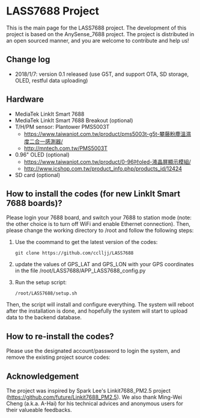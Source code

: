 # LASS7688 Project

This is the main page for the LASS7688 project. The development of this project is based on the AnySense_7688 project. The project is distributed in an open sourced manner, and you are welcome to contribute and help us!

## Change log

* 2018/1/7: version 0.1 released (use G5T, and support OTA, SD storage, OLED, restful data uploading)

## Hardware

* MediaTek LinkIt Smart 7688
* MediaTek LinkIt Smart 7688 Breakout (optional)
* T/H/PM sensor: Plantower PMS5003T
  * https://www.taiwaniot.com.tw/product/pms5003t-g5t-攀藤粉塵溫濕度二合一感測器/
  * http://mntech.com.tw/PMS5003T
* 0.96" OLED (optional)
  * https://www.taiwaniot.com.tw/product/0-96吋oled-液晶屏顯示模組/
  * http://www.icshop.com.tw/product_info.php/products_id/12424
* SD card (optional)

## How to install the codes (for new LinkIt Smart 7688 boards)?

Please login your 7688 board, and switch your 7688 to station mode (note: the other choice is to turn off WiFi and enable Ethernet connection). Then, please change the working directory to /root and follow the following steps:

1. Use the coommand to get the latest version of the codes: 
   ```
   git clone https://github.com/cclljj/LASS7688

2. update the values of GPS_LAT and GPS_LON with your GPS coordinates in the file /root/LASS7688/APP_LASS7688_config.py

3. Run the setup script:
   ```
   /root/LASS7688/setup.sh

Then, the script will install and configure everything. The system will reboot after the installation is done, and hopefully the system will start to upload data to the backend database.

## How to re-install the codes?

Please use the designated account/password to login the system, and remove the existing project source codes:

## Acknowledgement

The project was inspired by Spark Lee's Linkit7688_PM2.5 project (https://github.com/future/Linkit7688_PM2.5). We also thank Ming-Wei Cheng (a.k.a. A-Hai) for his technical advices and anonymous users for their valueable feedbacks.
